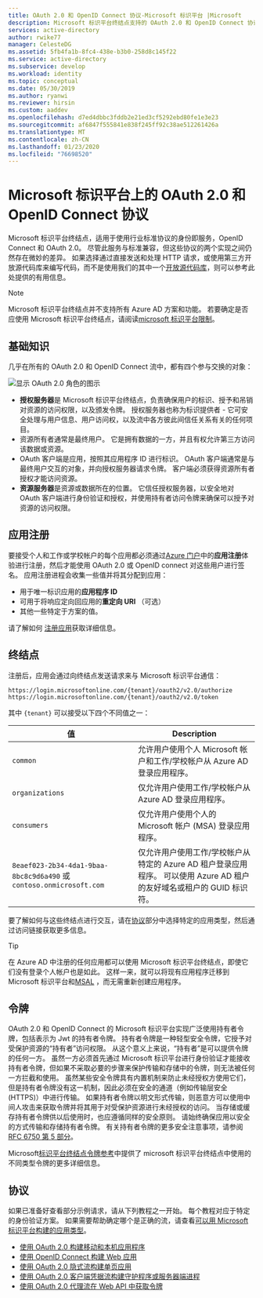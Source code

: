 ```yaml
---
title: OAuth 2.0 和 OpenID Connect 协议-Microsoft 标识平台 |Microsoft
description: Microsoft 标识平台终结点支持的 OAuth 2.0 和 OpenID Connect 协议的指南。
services: active-directory
author: rwike77
manager: CelesteDG
ms.assetid: 5fb4fa1b-8fc4-438e-b3b0-258d8c145f22
ms.service: active-directory
ms.subservice: develop
ms.workload: identity
ms.topic: conceptual
ms.date: 05/30/2019
ms.author: ryanwi
ms.reviewer: hirsin
ms.custom: aaddev
ms.openlocfilehash: d7ed4dbbc3fddb2e21ed3cf5292ebd80fe1e3e23
ms.sourcegitcommit: af6847f555841e838f245ff92c38ae512261426a
ms.translationtype: MT
ms.contentlocale: zh-CN
ms.lasthandoff: 01/23/2020
ms.locfileid: "76698520"
---
```

# <a name="oauth-20-and-openid-connect-protocols-on-the-microsoft-identity-platform"></a>Microsoft 标识平台上的 OAuth 2.0 和 OpenID Connect 协议

Microsoft 标识平台终结点，适用于使用行业标准协议的身份即服务，OpenID Connect 和 OAuth 2.0。 尽管此服务与标准兼容，但这些协议的两个实现之间仍然存在微妙的差异。 如果选择通过直接发送和处理 HTTP 请求，或使用第三方开放源代码库来编写代码，而不是使用我们的其中一个[开放源代码库](reference-v2-libraries.md)，则可以参考此处提供的有用信息。

> [!NOTE]
> Microsoft 标识平台终结点并不支持所有 Azure AD 方案和功能。 若要确定是否应使用 Microsoft 标识平台终结点，请阅读[microsoft 标识平台限制](active-directory-v2-limitations.md)。

## <a name="the-basics"></a>基础知识

几乎在所有的 OAuth 2.0 和 OpenID Connect 流中，都有四个参与交换的对象：

![显示 OAuth 2.0 角色的图示](./media/active-directory-v2-flows/protocols-roles.svg)

* **授权服务器**是 Microsoft 标识平台终结点，负责确保用户的标识、授予和吊销对资源的访问权限，以及颁发令牌。 授权服务器也称为标识提供者 - 它可安全处理与用户信息、用户访问权，以及流中各方彼此间信任关系有关的任何项目。
* 资源所有者通常是最终用户。 它是拥有数据的一方，并且有权允许第三方访问该数据或资源。
* OAuth 客户端是应用，按照其应用程序 ID 进行标识。 OAuth 客户端通常是与最终用户交互的对象，并向授权服务器请求令牌。 客户端必须获得资源所有者授权才能访问资源。
* **资源服务器**是资源或数据所在的位置。 它信任授权服务器，以安全地对 OAuth 客户端进行身份验证和授权，并使用持有者访问令牌来确保可以授予对资源的访问权限。

## <a name="app-registration"></a>应用注册

要接受个人和工作或学校帐户的每个应用都必须通过[Azure 门户](https://aka.ms/appregistrations)中的**应用注册**体验进行注册，然后才能使用 OAuth 2.0 或 OpenID connect 对这些用户进行签名。 应用注册进程会收集一些值并将其分配到应用：

* 用于唯一标识应用的**应用程序 ID**
* 可用于将响应定向回应用的**重定向 URI** （可选）
* 其他一些特定于方案的值。

请了解如何 [注册应用](quickstart-register-app.md)获取详细信息。

## <a name="endpoints"></a>终结点

注册后，应用会通过向终结点发送请求来与 Microsoft 标识平台通信：

```
https://login.microsoftonline.com/{tenant}/oauth2/v2.0/authorize
https://login.microsoftonline.com/{tenant}/oauth2/v2.0/token
```

其中 `{tenant}` 可以接受以下四个不同值之一：

| 值 | Description |
| --- | --- |
| `common` | 允许用户使用个人 Microsoft 帐户和工作/学校帐户从 Azure AD 登录应用程序。 |
| `organizations` | 仅允许用户使用工作/学校帐户从 Azure AD 登录应用程序。 |
| `consumers` | 仅允许用户使用个人的 Microsoft 帐户 (MSA) 登录应用程序。 |
| `8eaef023-2b34-4da1-9baa-8bc8c9d6a490` 或 `contoso.onmicrosoft.com` | 仅允许用户使用工作/学校帐户从特定的 Azure AD 租户登录应用程序。 可以使用 Azure AD 租户的友好域名或租户的 GUID 标识符。 |

要了解如何与这些终结点进行交互，请在[协议](#protocols)部分中选择特定的应用类型，然后通过访问链接获取更多信息。

> [!TIP]
> 在 Azure AD 中注册的任何应用都可以使用 Microsoft 标识平台终结点，即使它们没有登录个人帐户也是如此。  这样一来，就可以将现有应用程序迁移到 Microsoft 标识平台和[MSAL](reference-v2-libraries.md) ，而无需重新创建应用程序。  

## <a name="tokens"></a>令牌

OAuth 2.0 和 OpenID Connect 的 Microsoft 标识平台实现广泛使用持有者令牌，包括表示为 Jwt 的持有者令牌。 持有者令牌是一种轻型安全令牌，它授予对受保护资源的“持有者”访问权限。 从这个意义上来说，“持有者”是可以提供令牌的任何一方。 虽然一方必须首先通过 Microsoft 标识平台进行身份验证才能接收持有者令牌，但如果不采取必要的步骤来保护传输和存储中的令牌，则无法被任何一方拦截和使用。 虽然某些安全令牌具有内置机制来防止未经授权方使用它们，但是持有者令牌没有这一机制，因此必须在安全的通道（例如传输层安全 (HTTPS)）中进行传输。 如果持有者令牌以明文形式传输，则恶意方可以使用中间人攻击来获取令牌并将其用于对受保护资源进行未经授权的访问。 当存储或缓存持有者令牌供以后使用时，也应遵循同样的安全原则。 请始终确保应用以安全的方式传输和存储持有者令牌。 有关持有者令牌的更多安全注意事项，请参阅 [RFC 6750 第 5 部分](https://tools.ietf.org/html/rfc6750)。

Microsoft[标识平台终结点令牌参考](v2-id-and-access-tokens.md)中提供了 microsoft 标识平台终结点中使用的不同类型令牌的更多详细信息。

## <a name="protocols"></a>协议

如果已准备好查看部分示例请求，请从下列教程之一开始。 每个教程对应于特定的身份验证方案。 如果需要帮助确定哪个是正确的流，请查看[可以用 Microsoft 标识平台构建的应用类型](v2-app-types.md)。

* [使用 OAuth 2.0 构建移动和本机应用程序](v2-oauth2-auth-code-flow.md)
* [使用 OpenID Connect 构建 Web 应用](v2-protocols-oidc.md)
* [使用 OAuth 2.0 隐式流构建单页应用](v2-oauth2-implicit-grant-flow.md)
* [使用 OAuth 2.0 客户端凭据流构建守护程序或服务器端进程](v2-oauth2-client-creds-grant-flow.md)
* [使用 OAuth 2.0 代理流在 Web API 中获取令牌](v2-oauth2-on-behalf-of-flow.md)
